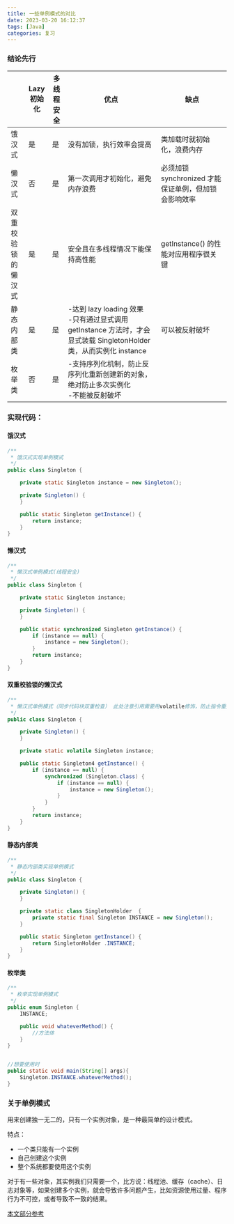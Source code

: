 ```yaml
---
title: 一些单例模式的对比
date: 2023-03-20 16:12:37
tags: [Java]
categories: 复习
---
```


### 结论先行

|                          | Lazy<br />初始化 | 多线程<br />安全 | 优点                                                         | 缺点                                                 |
| ------------------------ | ---------------- | ---------------- | ------------------------------------------------------------ | ---------------------------------------------------- |
| 饿汉式                   | 是               | 是               | 没有加锁，执行效率会提高                                     | 类加载时就初始化，浪费内存                           |
| 懒汉式                   | 否               | 是               | 第一次调用才初始化，避免内存浪费                             | 必须加锁 synchronized 才能保证单例，但加锁会影响效率 |
| 双重校验锁<br />的懒汉式 | 是               | 是               | 安全且在多线程情况下能保持高性能                             | getInstance() 的性能对应用程序很关键                 |
| 静态内部类               | 是               | 是               | -达到 lazy loading 效果<br />-只有通过显式调用 getInstance 方法时，才会显式装载 SingletonHolder 类，从而实例化 instance | 可以被反射破坏                                       |
| 枚举类                   | 否               | 是               | -支持序列化机制，防止反序列化重新创建新的对象，绝对防止多次实例化<br />-不能被反射破坏 |                                                      |



### 实现代码：

#### 饿汉式

```java
/**
 * 饿汉式实现单例模式
 */
public class Singleton {

    private static Singleton instance = new Singleton();

    private Singleton() {
    }

    public static Singleton getInstance() {
        return instance;
    }
}
```



#### 懒汉式

```java
/**
 * 懒汉式单例模式(线程安全)
 */
public class Singleton {

    private static Singleton instance;

    private Singleton() {
    }

    public static synchronized Singleton getInstance() {
        if (instance == null) {
            instance = new Singleton();
        }
        return instance;
    }
}
```



#### 双重校验锁的懒汉式

```java
/**
 * 懒汉式单例模式（同步代码块双重检查） 此处注意引用需要用volatile修饰，防止指令重排序
 */
public class Singleton {

    private Singleton() {
    }

    private static volatile Singleton instance;

    public static Singleton4 getInstance() {
        if (instance == null) {
            synchronized (Singleton.class) {
                if (instance == null) {
                    instance = new Singleton();
                }
            }
        }
        return instance;
    }
}
```

#### 静态内部类

```java
/**
 * 静态内部类实现单例模式
 */
public class Singleton {

    private Singleton() {
    }

    private static class SingletonHolder  {
        private static final Singleton INSTANCE = new Singleton();
    }

    public static Singleton getInstance() {
        return SingletonHolder .INSTANCE;
    }
}
```

#### 枚举类

```java
/**
 * 枚举实现单例模式
 */
public enum Singleton {
    INSTANCE;

    public void whateverMethod() {
        //方法体
    }
}


//想要使用时
public static void main(String[] args){
    Singleton.INSTANCE.whateverMethod();
}
```



### 关于单例模式

用来创建独一无二的，只有一个实例对象，是一种最简单的设计模式。

特点：

* 一个类只能有一个实例
* 自己创建这个实例
* 整个系统都要使用这个实例

对于有一些对象，其实例我们只需要一个，比方说：线程池、缓存（cache）、日志对象等，如果创建多个实例，就会导致许多问题产生，比如资源使用过量、程序行为不可控，或者导致不一致的结果。



[本文部分参考](https://cloud.tencent.com/developer/article/1535893)